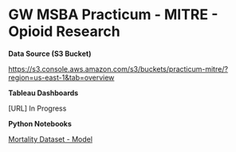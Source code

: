 # GW MSBA Practicum - MITRE - Opioid Research

**Data Source (S3 Bucket)**

https://s3.console.aws.amazon.com/s3/buckets/practicum-mitre/?region=us-east-1&tab=overview

**Tableau Dashboards**

[URL] In Progress

**Python Notebooks**

[Mortality Dataset - Model](https://github.com/martimsilva/practicum_mitre/blob/master/Mort2017_EDA_Final.ipynb)

